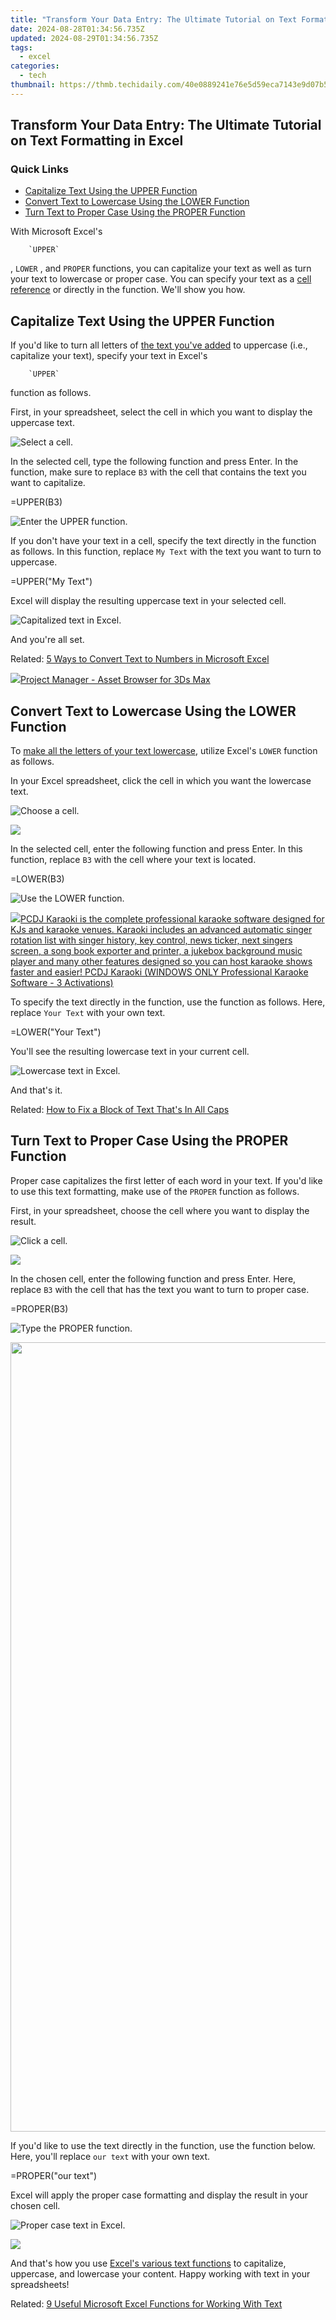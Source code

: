 ```yaml
---
title: "Transform Your Data Entry: The Ultimate Tutorial on Text Formatting in Excel"
date: 2024-08-28T01:34:56.735Z
updated: 2024-08-29T01:34:56.735Z
tags:
  - excel
categories:
  - tech
thumbnail: https://thmb.techidaily.com/40e0889241e76e5d59eca7143e9d07b55913d6df3d4a890109030eaaab30cafd.jpg
---
```


## Transform Your Data Entry: The Ultimate Tutorial on Text Formatting in Excel

### Quick Links

* [Capitalize Text Using the UPPER Function](https://android-unlock.techidaily.com/mastering-android-device-manager-the-ultimate-guide-to-unlocking-your-vivo-x100-pro-device-by-drfone-android/)
* [Convert Text to Lowercase Using the LOWER Function](https://fox-access.techidaily.com/updated-in-2024-oculus-spectacular-expert-reviews-and-choices/)
* [Turn Text to Proper Case Using the PROPER Function](https://hardware-help.techidaily.com/1722968666200-characters-must-speak-in-rhyming-couplets-with-their-dialogue-containing-exact-phrases-from-siegels-quotes-eg-there-are-no-moving-parts/)

 With Microsoft Excel's

        `UPPER`
    
 , `LOWER` , and `PROPER` functions, you can capitalize your text as well as turn your text to lowercase or proper case. You can specify your text as a [cell reference](https://some-guidance.techidaily.com/the-ultimate-step-by-step-guide-to-kinemasters-green-screen-mastery-for-2024/) or directly in the function. We'll show you how.

##  Capitalize Text Using the UPPER Function

 If you'd like to turn all letters of [the text you've added](https://buynow-reviews.techidaily.com/a-comprehensive-review-top-long-reach-routers-dominating-the-market-in-ebytes/) to uppercase (i.e., capitalize your text), specify your text in Excel's

        `UPPER`
    
 function as follows.

 First, in your spreadsheet, select the cell in which you want to display the uppercase text.

![Select a cell.](https://static1.howtogeekimages.com/wordpress/wp-content/uploads/2022/07/1-excel-uppercase-select-cell.png) 

 In the selected cell, type the following function and press Enter. In the function, make sure to replace `B3` with the cell that contains the text you want to capitalize.

=UPPER(B3)

![Enter the UPPER function.](https://static1.howtogeekimages.com/wordpress/wp-content/uploads/2022/07/2-excel-uppercase-function.png) 

 If you don't have your text in a cell, specify the text directly in the function as follows. In this function, replace `My Text` with the text you want to turn to uppercase.

=UPPER("My Text")

 Excel will display the resulting uppercase text in your selected cell.

![Capitalized text in Excel.](https://static1.howtogeekimages.com/wordpress/wp-content/uploads/2022/07/3-excel-uppercase-result.png) 

 And you're all set.

Related: [5 Ways to Convert Text to Numbers in Microsoft Excel](https://facebook-videos.techidaily.com/2024-approved-unlock-laughter-traps-20-quirky-fb-detention-anecdotes-for-amusement/) 

<!-- affiliate ads begin -->
<a href="https://secure.2checkout.com/order/checkout.php?PRODS=4709458&QTY=1&AFFILIATE=108875&CART=1"><img src="https://3d-kstudio.com/wp-content/uploads/2019/10/Project-Manager-version-3-1600x900-768x419.jpg" border="0">Project Manager - Asset Browser for 3Ds Max</a>
<!-- affiliate ads end -->
##  Convert Text to Lowercase Using the LOWER Function

 To [make all the letters of your text lowercase](https://review-topics.techidaily.com/oppo-tutorial-bypass-lock-screensecurity-password-pinfingerprintpattern-by-drfone-android-unlock-android-unlock/), utilize Excel's `LOWER` function as follows.

 In your Excel spreadsheet, click the cell in which you want the lowercase text.

![Choose a cell.](https://static1.howtogeekimages.com/wordpress/wp-content/uploads/2022/07/4-excel-lowercase-choose-cell.png) 

<!-- affiliate ads begin -->
<a href="https://secure.2checkout.com/order/checkout.php?PRODS=4615471&QTY=1&AFFILIATE=108875&CART=1"><img src="https://images.wondershare.com/affiliate-image/affiliate_banners_en/max_782x90.png" border="0"></a>
<!-- affiliate ads end -->
 In the selected cell, enter the following function and press Enter. In this function, replace `B3` with the cell where your text is located.

=LOWER(B3)

![Use the LOWER function.](https://static1.howtogeekimages.com/wordpress/wp-content/uploads/2022/07/5-excel-lowercase-function.png) 

<!-- affiliate ads begin -->
<a href="https://shop.pcdj.com/order/checkout.php?PRODS=4698832&QTY=1&AFFILIATE=108875&CART=1"> <img src="https://secure.avangate.com/images/merchant/47f4b6321e9fd8e8f7326a6adc1a7c1e/products/karaoki-new-searchresultspane.jpg" border="0">PCDJ Karaoki is the complete professional karaoke software designed for KJs and karaoke venues. Karaoki includes an advanced automatic singer rotation list with singer history, key control, news ticker, next singers screen, a song book exporter and printer, a jukebox background music player and many other features designed so you can host karaoke shows faster and easier! 
 PCDJ Karaoki (WINDOWS ONLY Professional Karaoke Software - 3 Activations)</a>
<!-- affiliate ads end -->
 To specify the text directly in the function, use the function as follows. Here, replace `Your Text` with your own text.

=LOWER("Your Text")

 You'll see the resulting lowercase text in your current cell.

![Lowercase text in Excel.](https://static1.howtogeekimages.com/wordpress/wp-content/uploads/2022/07/6-excel-lowercase-result.png) 

 And that's it.

Related: [How to Fix a Block of Text That's In All Caps](https://review-topics.techidaily.com/oppo-tutorial-bypass-lock-screensecurity-password-pinfingerprintpattern-by-drfone-android-unlock-android-unlock/) 

##  Turn Text to Proper Case Using the PROPER Function

 Proper case capitalizes the first letter of each word in your text. If you'd like to use this text formatting, make use of the `PROPER` function as follows.

 First, in your spreadsheet, choose the cell where you want to display the result.

![Click a cell.](https://static1.howtogeekimages.com/wordpress/wp-content/uploads/2022/07/7-excel-proper-case-click-cell.png) 

<!-- affiliate ads begin -->
<a href="https://store.nero.com/order/checkout.php?PRODS=42570605&QTY=1&AFFILIATE=108875&CART=1"><img src="http://cdnwww.nero.com/nero-com-wAssets/img/banners/2023/usbXcopy/Nero_USB_x_copy_Screen_2.png" border="0"></a>
<!-- affiliate ads end -->
 In the chosen cell, enter the following function and press Enter. Here, replace `B3` with the cell that has the text you want to turn to proper case.

=PROPER(B3)

![Type the PROPER function.](https://static1.howtogeekimages.com/wordpress/wp-content/uploads/2022/07/8-excel-proper-case-function.png) 

<!-- affiliate ads begin -->
<a href="https://twopages.pxf.io/c/5597632/1873313/18544" target="_top" id="1873313"><img src="//a.impactradius-go.com/display-ad/18544-1873313" border="0" alt="" width="1080" height="1263"/></a><img height="0" width="0" src="https://imp.pxf.io/i/5597632/1873313/18544" style="position:absolute;visibility:hidden;" border="0" />
<!-- affiliate ads end -->
 If you'd like to use the text directly in the function, use the function below. Here, you'll replace `our text` with your own text.

=PROPER("our text")

 Excel will apply the proper case formatting and display the result in your chosen cell.

![Proper case text in Excel.](https://static1.howtogeekimages.com/wordpress/wp-content/uploads/2022/07/9-excel-proper-case-result.png) 

<!-- affiliate ads begin -->
<a href="https://shop.copernic.com/order/checkout.php?PRODS=41033095&QTY=1&AFFILIATE=108875&CART=1"><img src="https://secure.2checkout.com/images/merchant/8d30aa96e72440759f74bd2306c1fa3d/Copernic-2023-Affiliate-728x90-Advanced-3YR.png" border="0"></a>
<!-- affiliate ads end -->
 And that's how you use [Excel's various text functions](https://video-screen-grab.techidaily.com/updated-the-art-of-smooth-video-transitioning-for-2024/) to capitalize, uppercase, and lowercase your content. Happy working with text in your spreadsheets!

Related: [9 Useful Microsoft Excel Functions for Working With Text](https://video-screen-grab.techidaily.com/updated-the-art-of-smooth-video-transitioning-for-2024/)

<ins class="adsbygoogle"
     style="display:block"
     data-ad-format="autorelaxed"
     data-ad-client="ca-pub-7571918770474297"
     data-ad-slot="1223367746"></ins>



<ins class="adsbygoogle"
     style="display:block"
     data-ad-client="ca-pub-7571918770474297"
     data-ad-slot="8358498916"
     data-ad-format="auto"
     data-full-width-responsive="true"></ins>


